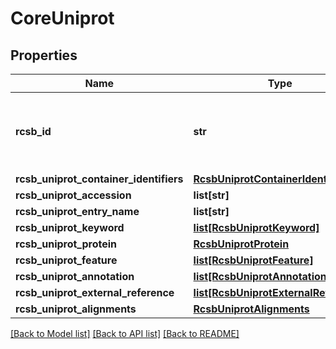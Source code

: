 # CoreUniprot

## Properties
Name | Type | Description | Notes
------------ | ------------- | ------------- | -------------
**rcsb_id** | **str** | Primary accession number of a given UniProtKB entry. | [optional] 
**rcsb_uniprot_container_identifiers** | [**RcsbUniprotContainerIdentifiers**](RcsbUniprotContainerIdentifiers.md) |  | 
**rcsb_uniprot_accession** | **list[str]** |  | [optional] 
**rcsb_uniprot_entry_name** | **list[str]** |  | [optional] 
**rcsb_uniprot_keyword** | [**list[RcsbUniprotKeyword]**](RcsbUniprotKeyword.md) |  | [optional] 
**rcsb_uniprot_protein** | [**RcsbUniprotProtein**](RcsbUniprotProtein.md) |  | [optional] 
**rcsb_uniprot_feature** | [**list[RcsbUniprotFeature]**](RcsbUniprotFeature.md) |  | [optional] 
**rcsb_uniprot_annotation** | [**list[RcsbUniprotAnnotation]**](RcsbUniprotAnnotation.md) |  | [optional] 
**rcsb_uniprot_external_reference** | [**list[RcsbUniprotExternalReference]**](RcsbUniprotExternalReference.md) |  | [optional] 
**rcsb_uniprot_alignments** | [**RcsbUniprotAlignments**](RcsbUniprotAlignments.md) |  | [optional] 

[[Back to Model list]](../README.md#documentation-for-models) [[Back to API list]](../README.md#documentation-for-api-endpoints) [[Back to README]](../README.md)

